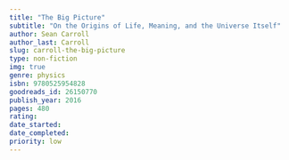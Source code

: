 ```yaml
---
title: "The Big Picture"
subtitle: "On the Origins of Life, Meaning, and the Universe Itself"
author: Sean Carroll
author_last: Carroll
slug: carroll-the-big-picture
type: non-fiction
img: true
genre: physics
isbn: 9780525954828
goodreads_id: 26150770
publish_year: 2016
pages: 480
rating: 
date_started:
date_completed:
priority: low
---
```

